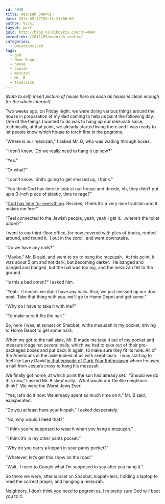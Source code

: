```yaml
---
id: 4940
title: Mezuzah SNAFUs
date: 2011-05-17T09:16:21+00:00
author: Vicki
layout: post
guid: http://blog.vickiboykis.com/?p=4940
permalink: /2011/05/mezuzah-snafus/
categories:
  - Uncategorized
tags:
  - god
  - Home Depot
  - house
  - Jewish
  - mezuzah
  - Mr. B
  - tradition
---
```

_(Note to self: insert picture of house here as soon as house is clean enough for the whole internet)_

Two weeks ago, on Friday night, we were doing various things around the house in preparation of my dad coming to help us paint the following day. One of the things I wanted to do was to hang up our mezuzah since, technically, at that point, we already started living there and I was ready to let people know which house to torch first in the pogroms.

&#8220;Where is our mezuzah,&#8221; I asked Mr. B, who was wading through boxes.

&#8220;I don&#8217;t know.  Do we really need to hang it up now?&#8221;

&#8220;Yes.&#8221;

&#8220;Or what?&#8221;

&#8220;I don&#8217;t know.  Shit&#8217;s going to get messed up, I think.&#8221;

&#8220;You think God has time to look at our house and decide, oh, they didn&#8217;t put up a 3-inch piece of plastic, time to rage?&#8221;

&#8220;[God has time for everything](http://blog.vickiboykis.com/2009/09/16/gods-is-straight-up-messing-with-me/). Besides, I think it&#8217;s a very nice tradition and it makes me fee-&#8221;

&#8220;Feel connected to the Jewish people, yeah, yeah I get it&#8230;.where&#8217;s the toilet paper?&#8221;

I went to our third-floor office, for now covered with piles of books, rooted around, and found it.  I put in the scroll, and went downstairs.

&#8220;Do we have any nails?&#8221;

&#8220;Maybe,&#8221; Mr. B said, and went to try to hang the mezuzah.  At this point, it was about 5 pm and not dark, but becoming darker.  He banged and banged and banged, but the nail was too big, and the mezuzah fell to the ground.

&#8220;Is this a bad omen?&#8221; I asked him.

&#8220;Yeah.  It means we don&#8217;t have any nails. Also, we just messed up our door post. Take that thing with you, we&#8217;ll go to Home Depot and get some.&#8221;

&#8220;Why do I have to take it with me?&#8221;

&#8220;To make sure it fits the nail.&#8221;

So, here I was, at sunset on Shabbat, witha mezuzah in my pocket, driving to Home Depot to get some nails.

When we got to the nail aisle, Mr. B made me take it out of my pocket and measure it against several nails, which we had to take out of their pre-packaged boxes and put back in again, to make sure they fit its hole. All of the Americans in the aisle looked at us with skepticism.  I was starting to feel like Larry David [in that episode of Curb Your Enthusiasm](http://www.fandango.com/curbyourenthusiasm:thechristnail_v350018/plotsummary) where he uses a nail from Jesus&#8217;s cross to hang his mezuzah.

We finally got home, at which point the sun had already set.  &#8220;Should we do this now,&#8221; I asked Mr. B skeptically.  What would our Gentile neighbors think?  We were the Worst Jews Ever.

&#8220;Yes, let&#8217;s do it now. We already spent so much time on it,&#8221; Mr. B said, exasperated.

&#8220;Do you at least have your kippah,&#8221; I asked desperately.

&#8220;No, why would I need that?&#8221;

&#8220;I think you&#8217;re supposed to wear it when you hang a mezuzah.&#8221;

&#8220;I think it&#8217;s in my other pants pocket.&#8221;

&#8220;Why do you carry a kippah in your pants pocket?&#8221;

&#8220;Whatever, let&#8217;s get this show on the road.&#8221;

&#8220;Wait.  I need to Google what I&#8217;m supposed to say after you hang it.&#8221;

So there we were, after sunset on Shabbat, kippah-less, holding a laptop to read the correct prayer, and hanging a mezuzah.

Neighbors, I don&#8217;t think you need to pogrom us. I&#8217;m pretty sure God will beat you to it.
